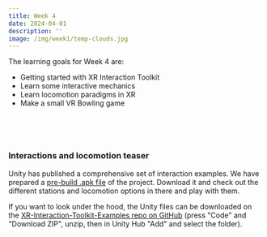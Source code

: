 ```yaml
---
title: Week 4
date: 2024-04-01
description: ''
image: /img/week1/temp-clouds.jpg
---
```


The learning goals for Week 4 are:

- Getting started with XR Interaction Toolkit
- Learn some interactive mechanics
- Learn locomotion paradigms in XR
- Make a small VR Bowling game

&nbsp;

&nbsp;

### Interactions and locomotion teaser

Unity has published a comprehensive set of interaction examples. We have prepared a [pre-build .apk file](https://www.dropbox.com/s/msn4056aysk9v6f/xri-examples.apk?dl=1) of the project. Download it and check out the different stations and locomotion options in there and play with them.

If you want to look under the hood, the Unity files can be downloaded on the [XR-Interaction-Toolkit-Examples repo on GitHub](https://github.com/Unity-Technologies/XR-Interaction-Toolkit-Examples) (press "Code" and "Download ZIP", unzip, then in Unity Hub "Add" and select the folder).
